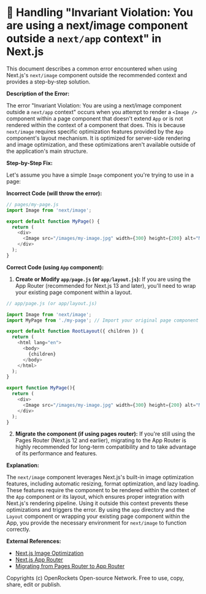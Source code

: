 # 🐞 Handling "Invariant Violation: You are using a next/image component outside a `next/app` context" in Next.js


This document describes a common error encountered when using Next.js's `next/image` component outside the recommended context and provides a step-by-step solution.

**Description of the Error:**

The error "Invariant Violation: You are using a next/image component outside a `next/app` context" occurs when you attempt to render a `<Image />` component within a page component that doesn't extend `App` or is not rendered within the context of a component that does.  This is because `next/image` requires specific optimization features provided by the `App` component's layout mechanism.  It is optimized for server-side rendering and image optimization, and these optimizations aren't available outside of the application's main structure.


**Step-by-Step Fix:**

Let's assume you have a simple `Image` component you're trying to use in a page:

**Incorrect Code (will throw the error):**

```javascript
// pages/my-page.js
import Image from 'next/image';

export default function MyPage() {
  return (
    <div>
      <Image src="/images/my-image.jpg" width={300} height={200} alt="My Image" />
    </div>
  );
}
```

**Correct Code (using `App` component):**

1. **Create or Modify `app/page.js` (or `app/layout.js`):**  If you are using the App Router (recommended for Next.js 13 and later), you'll need to wrap your existing page component within a layout.

```javascript
// app/page.js (or app/layout.js)

import Image from 'next/image';
import MyPage from './my-page'; // Import your original page component

export default function RootLayout({ children }) {
  return (
    <html lang="en">
      <body>
        {children}
      </body>
    </html>
  );
}

export function MyPage(){
  return (
    <div>
      <Image src="/images/my-image.jpg" width={300} height={200} alt="My Image" />
    </div>
  );
}
```


2. **Migrate the component (if using pages router):**  If you're still using the Pages Router (Next.js 12 and earlier), migrating to the App Router is highly recommended for long-term compatibility and to take advantage of its performance and features.


**Explanation:**

The `next/image` component leverages Next.js's built-in image optimization features, including automatic resizing, format optimization, and lazy loading.  These features require the component to be rendered within the context of the `App` component or its layout, which ensures proper integration with Next.js's rendering pipeline.  Using it outside this context prevents these optimizations and triggers the error.  By using the `app` directory and the `Layout` component or wrapping your existing page component within the App, you provide the necessary environment for `next/image` to function correctly.


**External References:**

* [Next.js Image Optimization](https://nextjs.org/docs/basic-features/image-optimization)
* [Next.js App Router](https://nextjs.org/docs/app/building-your-application)
* [Migrating from Pages Router to App Router](https://nextjs.org/docs/app/building-your-application/migrating-from-pages-router)


Copyrights (c) OpenRockets Open-source Network. Free to use, copy, share, edit or publish.

